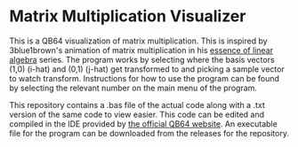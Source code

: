 # Matrix Multiplication Visualizer

This is a QB64 visualization of matrix multiplication.  This is inspired by 3blue1brown's animation of matrix multiplication in his [essence of linear algebra](https://www.youtube.com/watch?v=kYB8IZa5AuE) series.  The program works by selecting where the basis vectors (1,0) (i-hat) and (0,1) (j-hat) get transformed to and picking a sample vector to watch transform.  Instructions for how to use the program can be found by selecting the relevant number on the main menu of the program.

This repository contains a .bas file of the actual code along with a .txt version of the same code to view easier.  This code can be edited and compiled in the IDE provided by [the official QB64 website](https://qb64.org/).  An executable file for the program can be downloaded from the releases for the repository.
